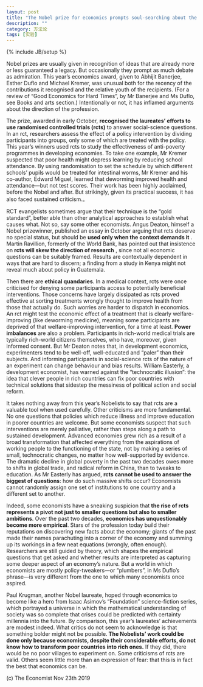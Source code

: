 ```yaml
---
layout: post
title: "The Nobel prize for economics prompts soul-searching about the profession’s poverty of ambition"
description: ""
category: 方法论
tags: [实验]
---
```

{% include JB/setup %}


<p>Nobel prizes are usually given in recognition of ideas that are already more or less guaranteed a legacy. But occasionally they prompt as much debate as admiration. This year’s economics award, given to Abhijit Banerjee, Esther Duflo and Michael Kremer, was unusual both for the recency of the contributions it recognised and the relative youth of the recipients. (For a review of “Good Economics for Hard Times”, by Mr Banerjee and Ms Duflo, see Books and arts section.) Intentionally or not, it has inflamed arguments about the direction of the profession.
</p>
<p>The prize, awarded in early October, <strong>recognised the laureates’ efforts to use randomised controlled trials (rcts)</strong> to answer social-science questions. In an rct, researchers assess the effect of a policy intervention by dividing participants into groups, only some of which are treated with the policy. This year’s winners used rcts to study the effectiveness of anti-poverty programmes in developing economies. To take one example, Mr Kremer suspected that poor health might depress learning by reducing school attendance. By using randomisation to set the schedule by which different schools’ pupils would be treated for intestinal worms, Mr Kremer and his co-author, Edward Miguel, learned that deworming improved health and attendance—but not test scores. Their work has been highly acclaimed, before the Nobel and after. But strikingly, given its practical success, it has also faced sustained criticism.。</p>


<p>RCT evangelists sometimes argue that their technique is the “gold standard”, better able than other analytical approaches to establish what causes what. Not so, say some other economists. Angus Deaton, himself a Nobel prizewinner, published an essay in October arguing that rcts deserve no special status, but should be <strong>used only when the context demands it</strong> . Martin Ravillion, formerly of the World Bank, has pointed out that insistence on  <strong>rcts will skew the direction of research</strong> , since not all economic questions can be suitably framed. Results are contextually dependent in ways that are hard to discern; a finding from a study in Kenya might not reveal much about policy in Guatemala.


 
<p>Then there are <strong>ethical quandaries</strong>. In a medical context, rcts were once criticised for denying some participants access to potentially beneficial interventions. Those concerns have largely dissipated as rcts proved effective at sorting treatments wrongly thought to improve health from those that actually do. Such worries are harder to dispatch in economics. An rct might test the economic effect of a treatment that is clearly welfare-improving (like deworming medicine), meaning some participants are deprived of that welfare-improving intervention, for a time at least. <strong>Power imbalances</strong> are also a problem. Participants in rich-world medical trials are typically rich-world citizens themselves, who have, moreover, given informed consent. But Mr Deaton notes that, in development economics, experimenters tend to be well-off, well-educated and “paler” than their subjects. And informing participants in social-science rcts of the nature of an experiment can change behaviour and bias results. William Easterly, a development economist, has warned against the “technocratic illusion”: the idea that clever people in rich countries can fix poor countries with technical solutions that sidestep the messiness of political action and social reform.</p>
<p>It takes nothing away from this year’s Nobelists to say that rcts are a valuable tool when used carefully. Other criticisms are more fundamental. No one questions that policies which reduce illness and improve education in poorer countries are welcome. But some economists suspect that such interventions are merely palliative, rather than steps along a path to sustained development. Advanced economies grew rich as a result of a broad transformation that affected everything from the aspirations of working people to the functioning of the state, not by making a series of small, technocratic changes, no matter how well-supported by evidence. The dramatic decline in global poverty in the past two decades owes more to shifts in global trade, and radical reform in China, than to tweaks to education. As Mr Easterly has argued, <strong>rcts cannot be used to answer the biggest of questions</strong>: how do such massive shifts occur? Economists cannot randomly assign one set of institutions to one country and a different set to another.

<p>Indeed, some economists have a sneaking suspicion that <strong>the rise of rcts represents a pivot not just to smaller questions but also to smaller ambitions</strong>. Over the past two decades, <strong>economics has unquestionably become more empirical</strong>. Stars of the profession today build their reputations on discovering new facts about the economy; giants of the past made their names parachuting into a corner of the economy and summing up its workings in a few neat equations (wrongly, often enough). Researchers are still guided by theory, which shapes the empirical questions that get asked and whether results are interpreted as capturing some deeper aspect of an economy’s nature. But a world in which economists are mostly policy-tweakers—or “plumbers”, in Ms Duflo’s phrase—is very different from the one to which many economists once aspired.

</p>
<p>Paul Krugman, another Nobel laureate, hoped through economics to become like a hero from Isaac Asimov’s “Foundation” science-fiction series, which portrayed a universe in which the mathematical understanding of society was so complete that crises could be predicted with certainty millennia into the future. By comparison, this year’s laureates’ achievements are modest indeed. What critics do not seem to acknowledge is that something bolder might not be possible.<strong> The Nobelists’ work could be done only because economists, despite their considerable efforts, do not know how to transform poor countries into rich ones.</strong> If they did, there would be no poor villages to experiment on. Some criticisms of rcts are valid. Others seem little more than an expression of fear: that this is in fact the best that economics can be. 
</p>




<p> </p>
<p>(c) The Economist Nov 23th 2019</p>





















